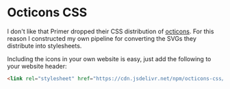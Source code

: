 # Octicons CSS

I don't like that Primer dropped their CSS distribution of [octicons](https://github.com/primer/octicons).
For this reason I constructed my own pipeline for converting the SVGs they distribute into stylesheets.

Including the icons in your own website is easy, just add the following to your website header:

```html
<link rel="stylesheet" href="https://cdn.jsdelivr.net/npm/octicons-css/octicons.min.css">
```
